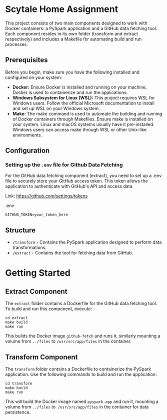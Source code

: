 # Scytale Home Assignment
This project consists of two main components designed to work with Docker containers: a PySpark application and a GitHub data fetching tool. Each component resides in its own folder (transform and extract respectively) and includes a Makefile for automating build and run processes.

## Prerequisites
Before you begin, make sure you have the following installed and configured on your system:

- **Docker:** Ensure Docker is installed and running on your machine. Docker is used to containerize and run the applications.
- **Windows Subsystem for Linux (WSL):** This project requires WSL for Windows users. Follow the official Microsoft documentation to install and set up WSL on your Windows system.
- **Make:** The make command is used to automate the building and running of Docker containers through Makefiles. Ensure make is installed on your system. Linux and macOS systems usually have it pre-installed. Windows users can access make through WSL or other Unix-like environments.

## Configuration
### Setting up the `.env` file for Github Data Fetching
For the GitHub data fetching component (extract), you need to set up a .env file to securely store your GitHub access token. This token allows the application to authenticate with GitHub's API and access data.

Link: https://github.com/settings/tokens

.env
```
GITHUB_TOKEN=your_token_here
```

## Structure
- `/transform` - Contains the PySpark application designed to perform data transformations.
- `/extract` - Contains the tool for fetching data from GitHub.

# Getting Started

## Extract Component
The `extract` folder contains a Dockerfile for the GitHub data fetching tool. To build and run this component, execute:

```
cd extract
make build
make run
```

This builds the Docker image `github-fetch` and runs it, similarly mounting a volume from `../files` to `/usr/src/app/files` in the container.

## Transform Component
The `transform` folder contains a Dockerfile to containerize the PySpark application. Use the following commands to build and run the application:

```
cd transform
make build
make run
```
This will build the Docker image named `pyspark-app` and run it, mounting a volume from `../files` to` /usr/src/app/files` in the container for data persistence.
